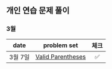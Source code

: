 ## 개인 연습 문제 풀이

### 3월
| date       | problem set          | 체크 |
| :----------: | :--------------------: | :----: |
|3월 7일| [Valid Parentheses](https://leetcode.com/problems/valid-parentheses/) | ✅ |
